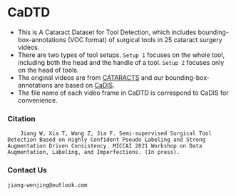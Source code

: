 # CaDTD
* This is A Cataract Dataset for Tool Detection, which includes bounding-box-annotations (VOC format) of surgical tools in 25 cataract surgery videos. 
* There are two types of tool setups. `Setup 1` focuses on the whole tool, including both the head and the handle of a tool. `Setup 2` focuses only on the head of tools.
* The original videos are from [CATARACTS](https://cataracts.grand-challenge.org/Data/) and our bounding-box-annotations are based on [CaDIS](https://cataracts.grand-challenge.org/CaDIS/). 
* The file name of each video frame in CaDTD is correspond to CaDIS for convenience.
### Citation
        Jiang W, Xia T, Wang Z, Jia F. Semi-supervised Surgical Tool Detection Based on Highly Confident Pseudo Labeling and Strong Augmentation Driven Consistency. MICCAI 2021 Workshop on Data Augmentation, Labeling, and Imperfections. (In press). 
### Contact Us
    jiang-wenjing@outlook.com
